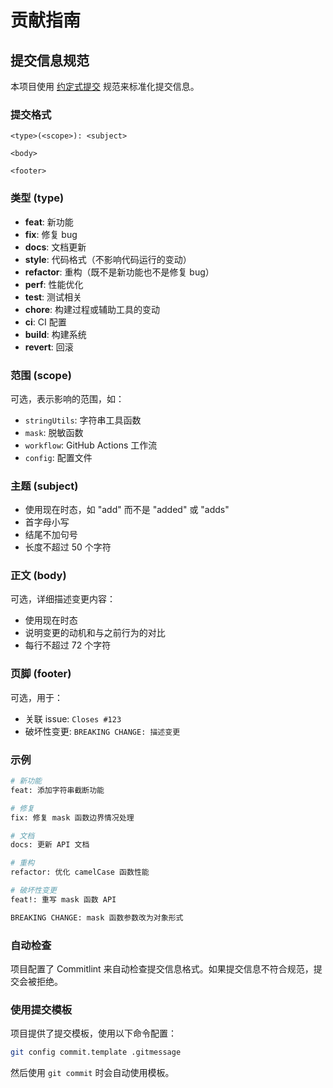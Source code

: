 # 贡献指南

## 提交信息规范

本项目使用 [约定式提交](https://www.conventionalcommits.org/zh-hans/v1.0.0/) 规范来标准化提交信息。

### 提交格式

```
<type>(<scope>): <subject>

<body>

<footer>
```

### 类型 (type)

- **feat**: 新功能
- **fix**: 修复 bug
- **docs**: 文档更新
- **style**: 代码格式（不影响代码运行的变动）
- **refactor**: 重构（既不是新功能也不是修复 bug）
- **perf**: 性能优化
- **test**: 测试相关
- **chore**: 构建过程或辅助工具的变动
- **ci**: CI 配置
- **build**: 构建系统
- **revert**: 回滚

### 范围 (scope)

可选，表示影响的范围，如：
- `stringUtils`: 字符串工具函数
- `mask`: 脱敏函数
- `workflow`: GitHub Actions 工作流
- `config`: 配置文件

### 主题 (subject)

- 使用现在时态，如 "add" 而不是 "added" 或 "adds"
- 首字母小写
- 结尾不加句号
- 长度不超过 50 个字符

### 正文 (body)

可选，详细描述变更内容：
- 使用现在时态
- 说明变更的动机和与之前行为的对比
- 每行不超过 72 个字符

### 页脚 (footer)

可选，用于：
- 关联 issue: `Closes #123`
- 破坏性变更: `BREAKING CHANGE: 描述变更`

### 示例

```bash
# 新功能
feat: 添加字符串截断功能

# 修复
fix: 修复 mask 函数边界情况处理

# 文档
docs: 更新 API 文档

# 重构
refactor: 优化 camelCase 函数性能

# 破坏性变更
feat!: 重写 mask 函数 API

BREAKING CHANGE: mask 函数参数改为对象形式
```

### 自动检查

项目配置了 Commitlint 来自动检查提交信息格式。如果提交信息不符合规范，提交会被拒绝。

### 使用提交模板

项目提供了提交模板，使用以下命令配置：

```bash
git config commit.template .gitmessage
```

然后使用 `git commit` 时会自动使用模板。
